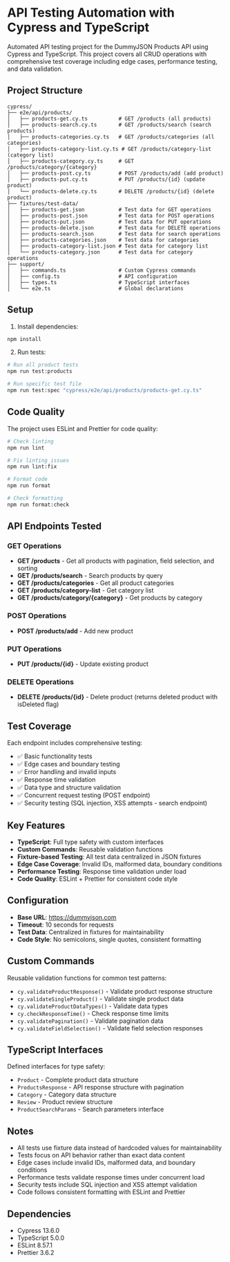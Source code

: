 # API Testing Automation with Cypress and TypeScript

Automated API testing project for the DummyJSON Products API using Cypress and TypeScript. This project covers all CRUD operations with comprehensive test coverage including edge cases, performance testing, and data validation.

## Project Structure

```
cypress/
├── e2e/api/products/
│   ├── products-get.cy.ts          # GET /products (all products)
│   ├── products-search.cy.ts       # GET /products/search (search products)
│   ├── products-categories.cy.ts   # GET /products/categories (all categories)
│   ├── products-category-list.cy.ts # GET /products/category-list (category list)
│   ├── products-category.cy.ts     # GET /products/category/{category}
│   ├── products-post.cy.ts         # POST /products/add (add product)
│   ├── products-put.cy.ts          # PUT /products/{id} (update product)
│   └── products-delete.cy.ts       # DELETE /products/{id} (delete product)
├── fixtures/test-data/
│   ├── products-get.json           # Test data for GET operations
│   ├── products-post.json          # Test data for POST operations
│   ├── products-put.json           # Test data for PUT operations
│   ├── products-delete.json        # Test data for DELETE operations
│   ├── products-search.json        # Test data for search operations
│   ├── products-categories.json    # Test data for categories
│   ├── products-category-list.json # Test data for category list
│   └── products-category.json      # Test data for category operations
├── support/
│   ├── commands.ts                 # Custom Cypress commands
│   ├── config.ts                   # API configuration
│   ├── types.ts                    # TypeScript interfaces
│   └── e2e.ts                      # Global declarations
```

## Setup

1. Install dependencies:
```bash
npm install
```

2. Run tests:
```bash
# Run all product tests
npm run test:products

# Run specific test file
npm run test:spec "cypress/e2e/api/products/products-get.cy.ts"
```

## Code Quality

The project uses ESLint and Prettier for code quality:

```bash
# Check linting
npm run lint

# Fix linting issues
npm run lint:fix

# Format code
npm run format

# Check formatting
npm run format:check
```

## API Endpoints Tested

### GET Operations
- **GET /products** - Get all products with pagination, field selection, and sorting
- **GET /products/search** - Search products by query
- **GET /products/categories** - Get all product categories
- **GET /products/category-list** - Get category list
- **GET /products/category/{category}** - Get products by category

### POST Operations
- **POST /products/add** - Add new product

### PUT Operations
- **PUT /products/{id}** - Update existing product

### DELETE Operations
- **DELETE /products/{id}** - Delete product (returns deleted product with isDeleted flag)

## Test Coverage

Each endpoint includes comprehensive testing:

- ✅ Basic functionality tests
- ✅ Edge cases and boundary testing
- ✅ Error handling and invalid inputs
- ✅ Response time validation
- ✅ Data type and structure validation
- ✅ Concurrent request testing (POST endpoint)
- ✅ Security testing (SQL injection, XSS attempts - search endpoint)

## Key Features

- **TypeScript**: Full type safety with custom interfaces
- **Custom Commands**: Reusable validation functions
- **Fixture-based Testing**: All test data centralized in JSON fixtures
- **Edge Case Coverage**: Invalid IDs, malformed data, boundary conditions
- **Performance Testing**: Response time validation under load
- **Code Quality**: ESLint + Prettier for consistent code style

## Configuration

- **Base URL**: https://dummyjson.com
- **Timeout**: 10 seconds for requests
- **Test Data**: Centralized in fixtures for maintainability
- **Code Style**: No semicolons, single quotes, consistent formatting

## Custom Commands

Reusable validation functions for common test patterns:

- `cy.validateProductResponse()` - Validate product response structure
- `cy.validateSingleProduct()` - Validate single product data
- `cy.validateProductDataTypes()` - Validate data types
- `cy.checkResponseTime()` - Check response time limits
- `cy.validatePagination()` - Validate pagination data
- `cy.validateFieldSelection()` - Validate field selection responses

## TypeScript Interfaces

Defined interfaces for type safety:

- `Product` - Complete product data structure
- `ProductsResponse` - API response structure with pagination
- `Category` - Category data structure
- `Review` - Product review structure
- `ProductSearchParams` - Search parameters interface

## Notes

- All tests use fixture data instead of hardcoded values for maintainability
- Tests focus on API behavior rather than exact data content
- Edge cases include invalid IDs, malformed data, and boundary conditions
- Performance tests validate response times under concurrent load
- Security tests include SQL injection and XSS attempt validation
- Code follows consistent formatting with ESLint and Prettier

## Dependencies

- Cypress 13.6.0
- TypeScript 5.0.0
- ESLint 8.57.1
- Prettier 3.6.2
